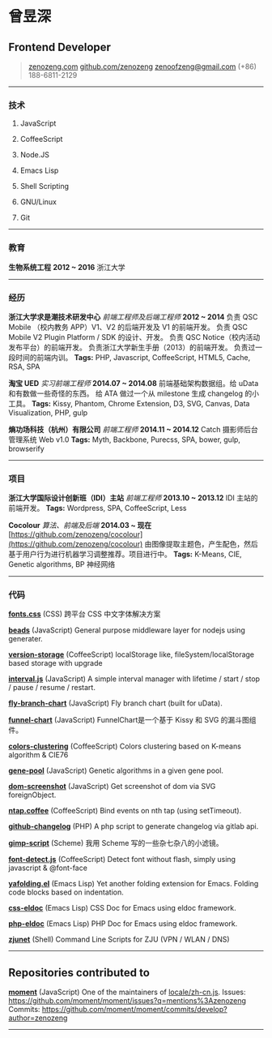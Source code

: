 # 曾昱深

## Frontend Developer

> [zenozeng.com](http://zenozeng.com)
> [github.com/zenozeng](http://github.com/zenozeng)
> [zenoofzeng@gmail.com](mailto:zenoofzeng@gmail.com)
> (+86) 188-6811-2129

------

### 技术

1. JavaScript

1. CoffeeScript

1. Node.JS

1. Emacs Lisp

1. Shell Scripting

1. GNU/Linux

1. Git

------

### 教育

**生物系统工程** __2012 ~ 2016__
    浙江大学

------

### 经历

**浙江大学求是潮技术研发中心** *前端工程师及后端工程师* __2012 ~ 2014__
    负责 QSC Mobile （校内教务 APP）V1、V2 的后端开发及 V1 的前端开发。
    负责 QSC Mobile V2 Plugin Platform / SDK 的设计、开发。
    负责 QSC Notice（校内活动发布平台）的前端开发。
    负责浙江大学新生手册（2013）的前端开发。
    负责过一段时间的前端内训。
    **Tags:** PHP, Javascript, CoffeeScript, HTML5, Cache, RSA, SPA

**淘宝 UED** *实习前端工程师* __2014.07 ~ 2014.08__
    前端基础架构数据组。给 uData 和有数做一些奇怪的东西。
    给 ATA 做过一个从 milestone 生成 changelog 的小工具。
    **Tags:** Kissy, Phantom, Chrome Extension, D3, SVG, Canvas, Data Visualization, PHP, gulp

**熵功场科技（杭州）有限公司** *前端工程师* __2014.11 ~ 2014.12__
    Catch 摄影师后台管理系统 Web v1.0
    **Tags:** Myth, Backbone, Purecss, SPA, bower, gulp, browserify

------

### 项目

**浙江大学国际设计创新班（IDI）主站** *前端工程师* __2013.10 ~ 2013.12__
    IDI 主站的前端开发。
    **Tags:** Wordpress, SPA, CoffeeScript, Less

**Cocolour** *算法、前端及后端* __2014.03 ~ 现在__
    [https://github.com/zenozeng/cocolour](https://github.com/zenozeng/cocolour)
    由图像提取主题色，产生配色，然后基于用户行为进行机器学习调整推荐。项目进行中。
    **Tags:** K-Means, CIE, Genetic algorithms, BP 神经网络

------

### 代码

**[fonts.css](https://github.com/zenozeng/fonts.css)** (CSS)
    跨平台 CSS 中文字体解决方案

**[beads](https://github.com/zenozeng/beads)** (JavaScript)
    General purpose middleware layer for nodejs using generater.

**[version-storage](https://github.com/zenozeng/version-storage)** (CoffeeScript)
    localStorage like, fileSystem/localStorage based storage with upgrade

**[interval.js](https://github.com/zenozeng/interval.js)** (JavaScript)
    A simple interval manager with lifetime / start / stop / pause / resume / restart.

**[fly-branch-chart](https://github.com/zenozeng/fly-branch-chart)** (JavaScript)
    Fly branch chart (built for uData).

**[funnel-chart](https://github.com/zenozeng/funnel-chart)** (JavaScript)
    FunnelChart是一个基于 Kissy 和 SVG 的漏斗图组件。

**[colors-clustering](https://github.com/zenozeng/colors-clustering)** (CoffeeScript)
    Colors clustering based on K-means algorithm & CIE76

**[gene-pool](https://github.com/zenozeng/gene-pool)** (JavaScript)
    Genetic algorithms in a given gene pool.

**[dom-screenshot](https://github.com/zenozeng/dom-screenshot)** (JavaScript)
    Get screenshot of dom via SVG foreignObject.

**[ntap.coffee](https://github.com/zenozeng/ntap.coffee)** (CoffeeScript)
    Bind events on nth tap (using setTimeout).

**[github-changelog](https://github.com/zenozeng/gitlab-changelog)** (PHP)
    A php script to generate changelog via gitlab api.

**[gimp-script](https://github.com/zenozeng/gimp-script)** (Scheme)
    我用 Scheme 写的一些杂七杂八的小滤镜。

**[font-detect.js](https://github.com/zenozeng/font-detect.js)** (CoffeeScript)
    Detect font without flash, simply using javascript & @font-face

**[yafolding.el](https://github.com/zenozeng/yafolding.el)** (Emacs Lisp)
    Yet another folding extension for Emacs. Folding code blocks based on indentation.

**[css-eldoc](https://github.com/zenozeng/css-eldoc)** (Emacs Lisp)
    CSS Doc for Emacs using eldoc framework.

**[php-eldoc](https://github.com/zenozeng/php-eldoc)** (Emacs Lisp)
    PHP Doc for Emacs using eldoc framework.

**[zjunet](https://github.com/QSCTech/zjunet)** (Shell)
    Command Line Scripts for ZJU (VPN / WLAN / DNS)

------

## Repositories contributed to

**[moment](https://github.com/moment/moment)** (JavaScript)
    One of the maintainers of [locale/zh-cn.js](https://github.com/moment/moment/blob/develop/locale/zh-cn.js).
    Issues: https://github.com/moment/moment/issues?q=mentions%3Azenozeng
    Commits: https://github.com/moment/moment/commits/develop?author=zenozeng

------
